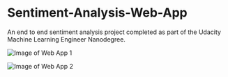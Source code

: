# Sentiment-Analysis-Web-App
An end to end sentiment analysis project completed as part of the Udacity Machine Learning Engineer Nanodegree.

![Image of Web App 1](https://media.giphy.com/media/LnuDHODJLk2463oTer/giphy.gif)

![Image of Web App 2](https://media.giphy.com/media/dWNx6FcCs1Hhnkb4wm/giphy.gif)
